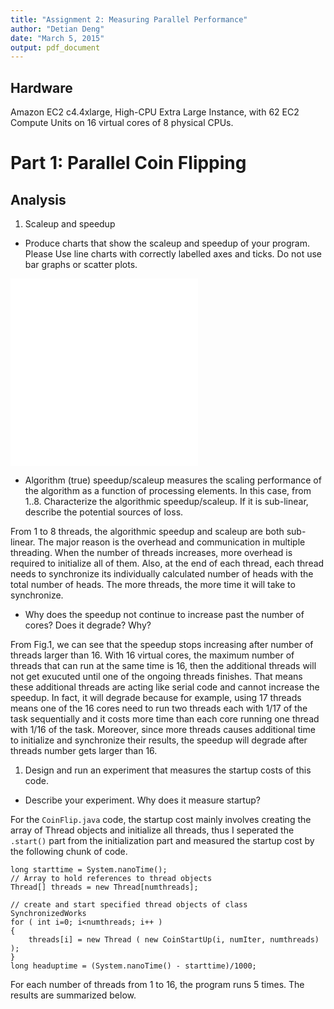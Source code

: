 ```yaml
---
title: "Assignment 2: Measuring Parallel Performance"
author: "Detian Deng"
date: "March 5, 2015"
output: pdf_document
---
```


## Hardware
Amazon EC2 c4.4xlarge, High-CPU Extra Large Instance, with 62 EC2 Compute Units on 16 virtual cores of 8 physical CPUs.

# Part 1: Parallel Coin Flipping
## Analysis

1. Scaleup and speedup
+ Produce charts that show the scaleup and speedup of your program. Please Use line charts with correctly labelled axes and ticks. Do not use bar graphs or scatter plots.

![plot of chunk unnamed-chunk-1](./PP2015_hw2_files/figure-latex/unnamed-chunk-11.pdf) ![plot of chunk unnamed-chunk-1](./PP2015_hw2_files/figure-latex/unnamed-chunk-12.pdf) 

+ Algorithm (true) speedup/scaleup measures the scaling performance of the algorithm as a function of processing elements. In this case, from 1..8. Characterize the algorithmic speedup/scaleup. If it is sub-linear, describe the potential sources of loss.

From 1 to 8 threads, the algorithmic speedup and scaleup are both sub-linear. The major reason is the overhead and communication in multiple threading. When the number of threads increases, more overhead is required to initialize all of them. Also, at the end of each thread, each thread needs to synchronize its individually calculated number of heads with the total number of heads. The more threads, the more time it will take to synchronize.


+ Why does the speedup not continue to increase past the number of cores? Does it degrade? Why?

From Fig.1, we can see that the speedup stops increasing after number of threads larger than 16. With 16 virtual cores, the maximum number of threads that can run at the same time is 16, then the additional threads will not get exucuted until one of the ongoing threads finishes. That means these additional threads are acting like serial code and cannot increase the speedup. In fact, it will degrade because for example, using 17 threads means one of the 16 cores need to run two threads each with $1/17$ of the task sequentially and it costs more time than each core running one thread with $1/16$ of the task.  Moreover, since more threads causes additional time to initialize and synchronize their results, the speedup will degrade after threads number gets larger than 16. 


1. Design and run an experiment that measures the startup costs of this code.

+ Describe your experiment. Why does it measure startup?

For the `CoinFlip.java` code, the startup cost mainly involves creating the array of Thread objects and initialize all threads, thus I seperated the `.start()` part from the initialization part and measured the startup cost by the following chunk of code.

```
long starttime = System.nanoTime();
// Array to hold references to thread objects
Thread[] threads = new Thread[numthreads];

// create and start specified thread objects of class SynchronizedWorks
for ( int i=0; i<numthreads; i++ )
{
    threads[i] = new Thread ( new CoinStartUp(i, numIter, numthreads) );
}
long headuptime = (System.nanoTime() - starttime)/1000;
```

For each number of threads from 1 to 16, the program runs 5 times. The results are summarized below.





